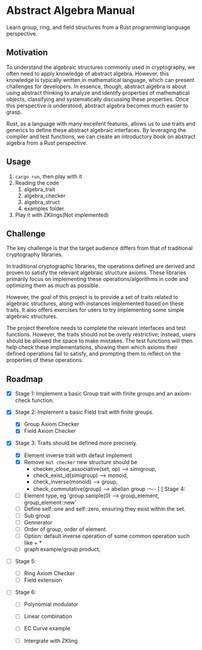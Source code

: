 # Abstract Algebra Manual

Learn group, ring, and field structures from a Rust programming language perspective.

## Motivation

To understand the algebraic structures commonly used in cryptography, we often need to apply knowledge of abstract algebra. However, this knowledge is typically written in mathematical language, which can present challenges for developers. In essence, though, abstract algebra is about using abstract thinking to analyze and identify properties of mathematical objects, classifying and systematically discussing these properties. Once this perspective is understood, abstract algebra becomes much easier to grasp.

Rust, as a language with many excellent features, allows us to use traits and generics to define these abstract algebraic interfaces. By leveraging the compiler and test functions, we can create an introductory book on abstract algebra from a Rust perspective.

## Usage

1. `cargo run`, then play with it
2. Reading the code
   1. algebra_trait
   2. algebra_checker
   3. algebra_struct
   4. examples folder
3. Play it with ZKlings(Not implemented)

## Challenge

The key challenge is that the target audience differs from that of traditional cryptography libraries.

In traditional cryptographic libraries, the operations defined are derived and proven to satisfy the relevant algebraic structure axioms. These libraries primarily focus on implementing these operations/algorithms in code and optimizing them as much as possible.

However, the goal of this project is to provide a set of traits related to algebraic structures, along with instances implemented based on these traits. It also offers exercises for users to try implementing some simple algebraic structures.

The project therefore needs to complete the relevant interfaces and test functions. However, the traits should not be overly restrictive; instead, users should be allowed the space to make mistakes. The test functions will then help check these implementations, showing them which axioms their defined operations fail to satisfy, and prompting them to reflect on the properties of these operations.

## Roadmap

- [x] Stage 1: Implement a basic Group trait with finite groups and an axiom-check function.

- [x] Stage 2: Implement a basic Field trait with finite groups.
  - [x] Group Axiom Checker
  - [x] Field Axiom Checker 
- [x] Stage 3: Traits should be defined more precisely.
  - [x] Element inverse trait with defaut implement
  - [x] Remove `mut checker` new structure should be
    - checker_close_associative(set, op) --> simigroup, 
    - check_exist_id(simigroup) --> monoid, 
    - check_inverse(monoid) --> group,
    - check_commutative(group) --> abelian group
·～- [ ] Stage 4:
  - [ ] Element type, eg 'group.sample(0) --> group_element, group_element::new'
  - [ ] Define self::one and self::zero, ensuring they exist within the set. 
  - [ ] Sub group
  - [ ] Gennerator
  - [ ] Order of group, order of element.
  - [ ] Option: default inverse operation of some common operation such like + *
  - [ ] graph example/group product, 
- [ ] Stage 5:
  - [ ] Ring Axiom Checker
  - [ ] Field extension
- [ ] Stage 6:
  - [ ] Polynomial modulator
  - [ ] Linear combination
  - [ ] EC Curve example
  - [ ] Intergrate with ZKling

